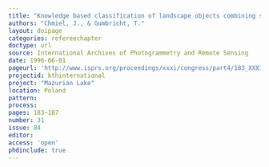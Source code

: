 ```yaml
---
title: "Knowledge based classification of landscape objects combining satellite and ancillary data."
authors: "Chmiel, J., & Gumbricht, T."
layout: doipage
categories: refereechapter
doctype: url
source: International Archives of Photogrammetry and Remote Sensing
date: 1996-06-01
pageurl: 'http://www.isprs.org/proceedings/xxxi/congress/part4/183_XXXI-part4.pdf'
projectid: kthinternational
project: "Mazurian Lake"
location: Poland
pattern:
process:
pages: 183–187
number: 31
issue: 84
editor:
access: 'open'
phdinclude: true
---
```

